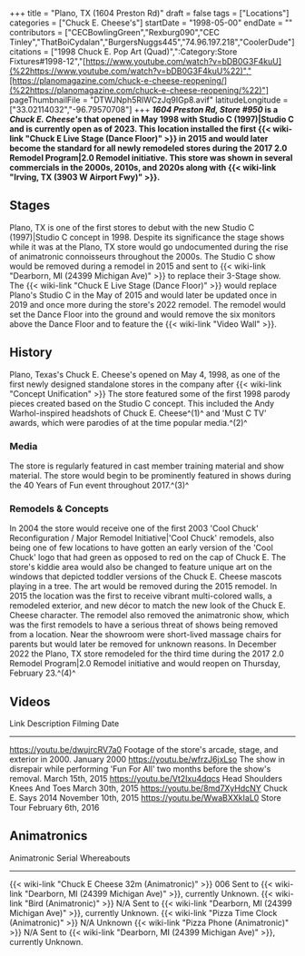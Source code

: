 +++
title = "Plano, TX (1604 Preston Rd)"
draft = false
tags = ["Locations"]
categories = ["Chuck E. Cheese's"]
startDate = "1998-05-00"
endDate = ""
contributors = ["CECBowlingGreen","Rexburg090","CEC Tinley","ThatBoiCydalan","BurgersNuggs445","74.96.197.218","CoolerDude"]
citations = ["1998 Chuck E. Pop Art (Quad)",":Category:Store Fixtures#1998-12","[https://www.youtube.com/watch?v=bDB0G3F4kuU](%22https://www.youtube.com/watch?v=bDB0G3F4kuU%22)","[https://planomagazine.com/chuck-e-cheese-reopening/](%22https://planomagazine.com/chuck-e-cheese-reopening/%22)"]
pageThumbnailFile = "DTWJNph5RlWCzJq9IGp8.avif"
latitudeLongitude = ["33.02114032","-96.79570708"]
+++
***1604 Preston Rd, Store #950* is a *Chuck E. Cheese's* that opened in May 1998 with Studio C (1997)|Studio C and is currently open as of 2023.
This location installed the first {{< wiki-link "Chuck E Live Stage (Dance Floor)" >}} in 2015 and would later become the standard for all newly remodeled stores during the 2017 2.0 Remodel Program|2.0 Remodel initiative.
This store was shown in several commercials in the 2000s, 2010s, and 2020s along with {{< wiki-link "Irving, TX (3903 W Airport Fwy)" >}}.**

## Stages

Plano, TX is one of the first stores to debut with the new Studio C (1997)|Studio C concept in 1998. Despite its significance the stage shows while it was at the Plano, TX store would go undocumented during the rise of animatronic connoisseurs throughout the 2000s.
The Studio C show would be removed during a remodel in 2015 and sent to {{< wiki-link "Dearborn, MI (24399 Michigan Ave)" >}} to replace their 3-Stage show. The {{< wiki-link "Chuck E Live Stage (Dance Floor)" >}} would replace Plano's Studio C in the May of 2015 and would later be updated once in 2019 and once more during the store's 2022 remodel. The remodel would set the Dance Floor into the ground and would remove the six monitors above the Dance Floor and to feature the {{< wiki-link "Video Wall" >}}.

## History

Plano, Texas's Chuck E. Cheese's opened on May 4, 1998, as one of the first newly designed standalone stores in the company after {{< wiki-link "Concept Unification" >}}
The store featured some of the first 1998 parody pieces created based on the Studio C concept. This included the Andy Warhol-inspired headshots of Chuck E. Cheese^(1)^ and 'Must C TV' awards, which were parodies of at the time popular media.^(2)^

### Media

The store is regularly featured in cast member training material and show material. The store would begin to be prominently featured in shows during the 40 Years of Fun event throughout 2017.^(3)^

### Remodels & Concepts

In 2004 the store would receive one of the first 2003 'Cool Chuck' Reconfiguration / Major Remodel Initiative|'Cool Chuck' remodels, also being one of few locations to have gotten an early version of the 'Cool Chuck' logo that had green as opposed to red on the cap of Chuck E.
The store's kiddie area would also be changed to feature unique art on the windows that depicted toddler versions of the Chuck E. Cheese mascots playing in a tree. The art would be removed during the 2015 remodel.
In 2015 the location was the first to receive vibrant multi-colored walls, a remodeled exterior, and new décor to match the new look of the Chuck E. Cheese character. The remodel also removed the animatronic show, which was the first remodels to have a serious threat of shows being removed from a location. Near the showroom were short-lived massage chairs for parents but would later be removed for unknown reasons.
In December 2022 the Plano, TX store remodeled for the third time during the 2017 2.0 Remodel Program|2.0 Remodel initiative and would reopen on Thursday, February 23.^(4)^

## Videos

  Link                           Description                                                                                  Filming Date
  ------------------------------ -------------------------------------------------------------------------------------------- ---------------------
  https://youtu.be/dwujrcRV7a0   Footage of the store's arcade, stage, and exterior in 2000.                                  January 2000
  https://youtu.be/wfrzJ6jxLso   The show in disrepair while performing 'Fun For All' two months before the show's removal.   March 15th, 2015
  https://youtu.be/Vt2Ixu4dqcs   Head Shoulders Knees And Toes                                                                March 30th, 2015
  https://youtu.be/8md7XyHdcNY   Chuck E. Says 2014                                                                           November 10th, 2015
  https://youtu.be/WwaBXXkIaL0   Store Tour                                                                                   February 6th, 2016

## Animatronics

  Animatronic                                                Serial   Whereabouts
  ---------------------------------------------------------- -------- ---------------------------------------------------------------------------------------
  {{< wiki-link "Chuck E Cheese 32m (Animatronic)" >}}   006      Sent to {{< wiki-link "Dearborn, MI (24399 Michigan Ave)" >}}, currently Unknown.
  {{< wiki-link "Bird (Animatronic)" >}}                 N/A      Sent to {{< wiki-link "Dearborn, MI (24399 Michigan Ave)" >}}, currently Unknown.
  {{< wiki-link "Pizza Time Clock (Animatronic)" >}}     N/A      Unknown
  {{< wiki-link "Pizza Phone (Animatronic)" >}}          N/A      Sent to {{< wiki-link "Dearborn, MI (24399 Michigan Ave)" >}}, currently Unknown.
